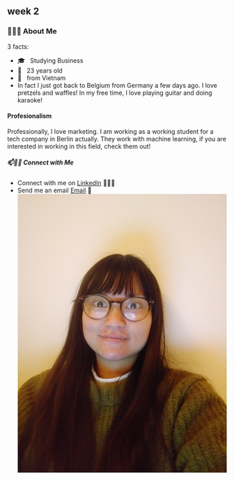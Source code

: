## week 2

### 👨🏻‍💻 About Me

3 facts:
- 🎓 &nbsp; Studying Business
- 🌱 &nbsp; 23 years old
- 🚀 &nbsp; from Vietnam 
- In fact I just got back to Belgium from Germany a few days ago. I love pretzels and waffles! In my free time, I love playing guitar and doing karaoke!
#### Profesionalism
Professionally, I love marketing. I am working as a working student for a tech company in Berlin actually. They work with machine learning, if you are interested in working in this field, check them out!

##### 📫🤝🏻 Connect with Me

- Connect with me on [LinkedIn](https://www.linkedin.com/in/thanhhadoan/) 👨🏻‍💻
- Send me an email [Email](mailto:ha.doan149@gmail.com) 💌
![A picture of me](assets\hadoanpic.jpg)
